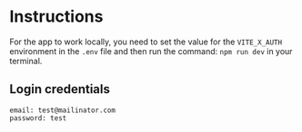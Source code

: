 # Instructions

For the app to work locally, you need to set the value for the `VITE_X_AUTH` environment in the `.env` file and then run the command: `npm run dev` in your terminal.

## Login credentials

    email: test@mailinator.com
    password: test
